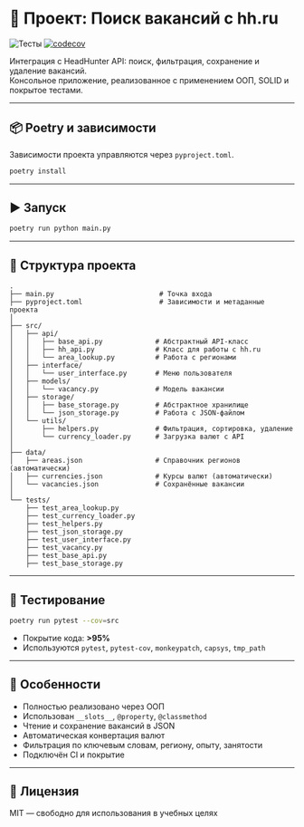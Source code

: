 # 🧠 Проект: Поиск вакансий с hh.ru

![Тесты](https://github.com/serge23023/Project_2_vacancy-search/actions/workflows/tests.yml/badge.svg)
[![codecov](https://codecov.io/gh/serge23023/Project_2_vacancy-search/branch/main/graph/badge.svg)](https://codecov.io/gh/serge23023/Project_2_vacancy-search)

Интеграция с HeadHunter API: поиск, фильтрация, сохранение и удаление вакансий.  
Консольное приложение, реализованное с применением ООП, SOLID и покрытое тестами.

---

## 📦 Poetry и зависимости

Зависимости проекта управляются через `pyproject.toml`.

```bash
poetry install
```

---

## ▶️ Запуск

```bash
poetry run python main.py
```

---

## 📁 Структура проекта

```
.
├── main.py                          # Точка входа
├── pyproject.toml                   # Зависимости и метаданные проекта
│
├── src/
│   ├── api/
│   │   ├── base_api.py             # Абстрактный API-класс
│   │   ├── hh_api.py               # Класс для работы с hh.ru
│   │   └── area_lookup.py          # Работа с регионами
│   ├── interface/
│   │   └── user_interface.py       # Меню пользователя
│   ├── models/
│   │   └── vacancy.py              # Модель вакансии
│   ├── storage/
│   │   ├── base_storage.py         # Абстрактное хранилище
│   │   └── json_storage.py         # Работа с JSON-файлом
│   └── utils/
│       ├── helpers.py              # Фильтрация, сортировка, удаление
│       └── currency_loader.py      # Загрузка валют с API
│
├── data/
│   ├── areas.json                  # Справочник регионов (автоматически)
│   ├── currencies.json             # Курсы валют (автоматически)
│   └── vacancies.json              # Сохранённые вакансии
│
└── tests/
    ├── test_area_lookup.py
    ├── test_currency_loader.py
    ├── test_helpers.py
    ├── test_json_storage.py
    ├── test_user_interface.py
    ├── test_vacancy.py
    ├── test_base_api.py
    ├── test_base_storage.py
```

---

## 🧪 Тестирование

```bash
poetry run pytest --cov=src
```

- Покрытие кода: **>95%**
- Используются `pytest`, `pytest-cov`, `monkeypatch`, `capsys`, `tmp_path`

---

## 🧾 Особенности

- Полностью реализовано через ООП
- Использован `__slots__`, `@property`, `@classmethod`
- Чтение и сохранение вакансий в JSON
- Автоматическая конвертация валют
- Фильтрация по ключевым словам, региону, опыту, занятости
- Подключён CI и покрытие

---

## 📄 Лицензия

MIT — свободно для использования в учебных целях